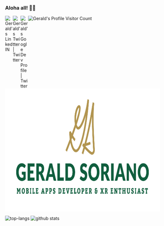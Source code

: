 ### Aloha all! 🤙🏽

<a href="https://www.linkedin.com/in/sorianog/">
  <img align="left" alt="Gerald's LinkedIN" width="25px" src="https://raw.githubusercontent.com/peterthehan/peterthehan/master/assets/linkedin.svg" />
</a>
<a href="https://twitter.com/gerosan">
  <img align="left" alt="Gerald's Twitter | Twitter" width="25px" src="https://raw.githubusercontent.com/peterthehan/peterthehan/master/assets/twitter.svg" />
</a>
<a href="https://g.dev/sorianog">
  <img align="left" alt="Gerald's Google Dev Profile  | Twitter" width="25px" src="https://user-images.githubusercontent.com/13261711/147682748-153b9fd4-7fda-40cd-9f33-bc11c3ce5165.png" />
</a>

![Gerald's Profile Visitor Count](https://visitor-badge.glitch.me/badge?page_id=sorianog.sorianog)

<br />

<img src="GS%20-%20Full%20Logo%20-%201024x768.png" height="400" alt="Gerald Soriano - Logo" align="center"/>  

![top-langs](https://github-readme-stats.vercel.app/api/top-langs?username=sorianog&show_icons=true&theme=dark)
![github stats](https://github-readme-stats.vercel.app/api?username=sorianog&show_icons=true&theme=dark)

<!--
**sorianog/sorianog** is a ✨ _special_ ✨ repository because its `README.md` (this file) appears on your GitHub profile.

Here are some ideas to get you started:

- 🔭 I’m currently working on ...
- 🌱 I’m currently learning ...
- 👯 I’m looking to collaborate on ...
- 🤔 I’m looking for help with ...
- 💬 Ask me about ...
- 📫 How to reach me: ...
- 😄 Pronouns: ...
- ⚡ Fun fact: ...
-->
